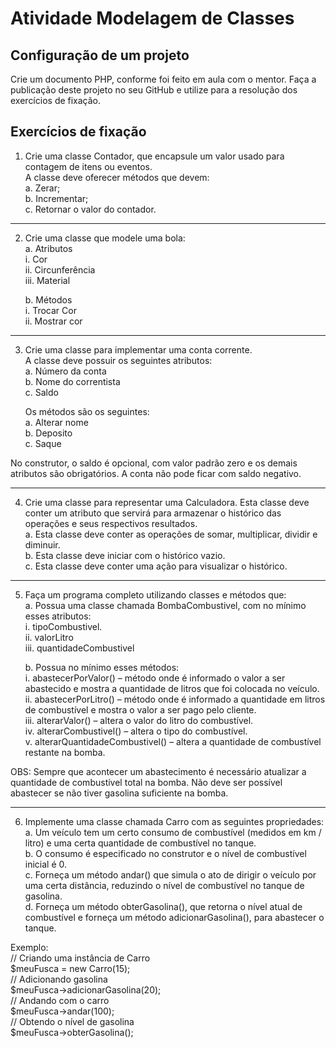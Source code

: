 # Atividade Modelagem de Classes

## Configuração de um projeto

Crie um documento PHP, conforme foi feito em aula com o mentor. 
Faça a publicação deste projeto no seu GitHub e utilize para a resolução dos exercícios de fixação.

## Exercícios de fixação

1. Crie uma classe Contador, que encapsule um valor usado para
contagem de itens ou eventos.  
A classe deve oferecer métodos que devem:  
    a. Zerar;  
    b. Incrementar;  
    c. Retornar o valor do contador.  

---

2. Crie uma classe que modele uma bola:  
    a. Atributos  
    i. Cor  
    ii. Circunferência  
    iii. Material
  
    b. Métodos  
    i. Trocar Cor  
    ii. Mostrar cor  

---

3. Crie uma classe para implementar uma conta corrente.  
A classe deve possuir os seguintes atributos:  
    a. Número da conta  
    b. Nome do correntista  
    c. Saldo  
  
    Os métodos são os seguintes:  
    a. Alterar nome  
    b. Deposito  
    c. Saque  
  
No construtor, o saldo é opcional, com valor padrão zero e os
demais atributos são obrigatórios. A conta não pode ficar com saldo
negativo.

---

4. Crie uma classe para representar uma Calculadora. Esta classe
deve conter um atributo que servirá para armazenar o histórico das
operações e seus respectivos resultados.  
    a. Esta classe deve conter as operações de somar, multiplicar,
dividir e diminuir.  
    b. Esta classe deve iniciar com o histórico vazio.  
    c. Esta classe deve conter uma ação para visualizar o histórico.  

---

5. Faça um programa completo utilizando classes e métodos que:  
    a. Possua uma classe chamada BombaCombustivel, com no
mínimo esses atributos:  
        i. tipoCombustivel.  
        ii. valorLitro  
        iii. quantidadeCombustivel  
  
    b. Possua no mínimo esses métodos:  
        i. abastecerPorValor() – método onde é informado o
valor a ser abastecido e mostra a quantidade de litros
que foi colocada no veículo.  
        ii. abastecerPorLitro() – método onde é informado a
quantidade em litros de combustível e mostra o valor a
ser pago pelo cliente.  
        iii. alterarValor() – altera o valor do litro do combustível.  
        iv. alterarCombustivel() – altera o tipo do combustível.  
        v. alterarQuantidadeCombustivel() – altera a
quantidade de combustível restante na bomba.  

OBS: Sempre que acontecer um abastecimento é necessário
atualizar a quantidade de combustível total na bomba. Não deve ser
possível abastecer se não tiver gasolina suficiente na bomba.  

---

6. Implemente uma classe chamada Carro com as seguintes
propriedades:  
    a. Um veículo tem um certo consumo de combustível (medidos
em km / litro) e uma certa quantidade de combustível no
tanque.  
    b. O consumo é especificado no construtor e o nível de
combustível inicial é 0.  
    c. Forneça um método andar() que simula o ato de dirigir o
veículo por uma certa distância, reduzindo o nível de
combustível no tanque de gasolina.  
    d. Forneça um método obterGasolina(), que retorna o nível atual
de combustível e forneça um método adicionarGasolina(),
para abastecer o tanque.  

Exemplo:  
// Criando uma instância de Carro  
$meuFusca = new Carro(15);  
// Adicionando gasolina  
$meuFusca->adicionarGasolina(20);  
// Andando com o carro  
$meuFusca->andar(100);  
// Obtendo o nível de gasolina  
$meuFusca->obterGasolina();  


<!-- ## Resultados -->

<!-- ![exercicio01e02](https://github.com/lipemp/aulas_php/blob/main/atividade_pratica_01/images/exercicios01e02.jpg)
![exercicio03](https://github.com/lipemp/aulas_php/blob/main/atividade_pratica_01/images/exercicio03.jpg) -->